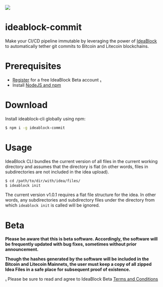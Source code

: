 ![](https://ideablock.io/IBCLI.png)

# ideablock-commit
Make your CI/CD pipeline immutable by leveraging the power of [IdeaBlock](https://ideablock.io) to automatically tether git commits to Bitcoin and Litecoin blockchains.

# Prerequisites
- [Register](https://beta.ideablock.io) for a free IdeaBlock Beta account ₁
- Install [NodeJS and npm](https://nodejs.org/en/download/)

# Download
Install ideablock-cli globally using npm:
```bash
$ npm i -g ideablock-commit
```

# Usage
IdeaBlock CLI bundles the current version of all files in the current working directory and assumes that the directory is flat (in other words, files in subdirectories are not included in the idea upload).

```bash
$ cd /path/to/dir/with/idea/files/
$ ideablock init
```

The current version v1.0.1 requires a flat file structure for the idea.  In other words, any subdirectories and subdirectory files under the directory from which `ideablock init` is called will be ignored.

# Beta
**Please be aware that this is beta software. Accordingly, the software will be frequently updated with bug fixes, sometimes without prior announcement.**

**Though the hashes generated by the software will be included in the Bitcoin and Litecoin Mainnets, the user must keep a copy of all zipped Idea Files in a safe place for subsequent proof of existence.**

₁ Please be sure to read and agree to IdeaBlock Beta [Terms and Conditions](https://beta.ideablock.io/terms)
